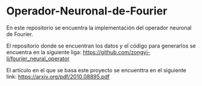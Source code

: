 # Operador-Neuronal-de-Fourier
En este repositorio se encuentra la implementación del operador neuronal de Fourier.

El repositorio donde se encuentran los datos y el código para generarlos se encuentra en la siguiente liga: https://github.com/zongyi-li/fourier_neural_operator

El artículo en el que se basa este proyecto se encuenttra en el siguiente link: https://arxiv.org/pdf/2010.08895.pdf
